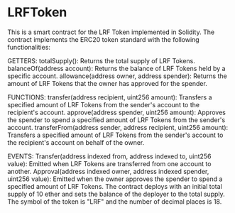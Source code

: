# LRFToken

This is a smart contract for the LRF Token implemented in Solidity. The contract implements the ERC20 token standard with the following functionalities:

GETTERS:
totalSupply(): Returns the total supply of LRF Tokens.
balanceOf(address account): Returns the balance of LRF Tokens held by a specific account.
allowance(address owner, address spender): Returns the amount of LRF Tokens that the owner has approved for the spender.

FUNCTIONS:
transfer(address recipient, uint256 amount): Transfers a specified amount of LRF Tokens from the sender's account to the recipient's account.
approve(address spender, uint256 amount): Approves the spender to spend a specified amount of LRF Tokens from the sender's account.
transferFrom(address sender, address recipient, uint256 amount): Transfers a specified amount of LRF Tokens from the sender's account to the recipient's account on behalf of the owner.

EVENTS:
Transfer(address indexed from, address indexed to, uint256 value): Emitted when LRF Tokens are transferred from one account to another.
Approval(address indexed owner, address indexed spender, uint256 value): Emitted when the owner approves the spender to spend a specified amount of LRF Tokens.
The contract deploys with an initial total supply of 10 ether and sets the balance of the deployer to the total supply. The symbol of the token is "LRF" and the number of decimal places is 18.
